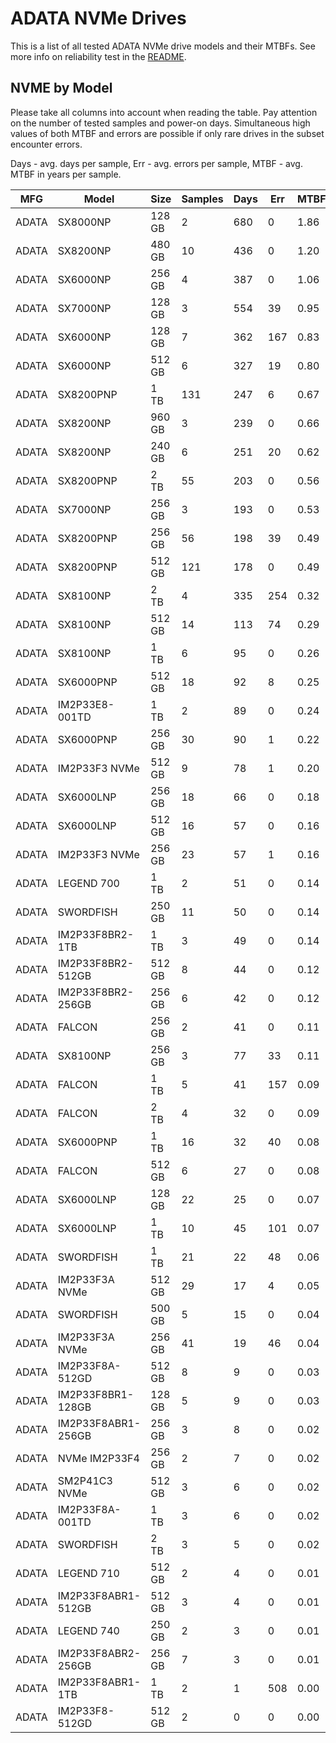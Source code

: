 ADATA NVMe Drives
=================

This is a list of all tested ADATA NVMe drive models and their MTBFs. See more
info on reliability test in the [README](https://github.com/linuxhw/SMART).

NVME by Model
------------

Please take all columns into account when reading the table. Pay attention on the
number of tested samples and power-on days. Simultaneous high values of both MTBF
and errors are possible if only rare drives in the subset encounter errors.

Days - avg. days per sample,
Err  - avg. errors per sample,
MTBF - avg. MTBF in years per sample.

| MFG       | Model              | Size   | Samples | Days  | Err   | MTBF |
|-----------|--------------------|--------|---------|-------|-------|------|
| ADATA     | SX8000NP           | 128 GB | 2       | 680   | 0     | 1.86   |
| ADATA     | SX8200NP           | 480 GB | 10      | 436   | 0     | 1.20   |
| ADATA     | SX6000NP           | 256 GB | 4       | 387   | 0     | 1.06   |
| ADATA     | SX7000NP           | 128 GB | 3       | 554   | 39    | 0.95   |
| ADATA     | SX6000NP           | 128 GB | 7       | 362   | 167   | 0.83   |
| ADATA     | SX6000NP           | 512 GB | 6       | 327   | 19    | 0.80   |
| ADATA     | SX8200PNP          | 1 TB   | 131     | 247   | 6     | 0.67   |
| ADATA     | SX8200NP           | 960 GB | 3       | 239   | 0     | 0.66   |
| ADATA     | SX8200NP           | 240 GB | 6       | 251   | 20    | 0.62   |
| ADATA     | SX8200PNP          | 2 TB   | 55      | 203   | 0     | 0.56   |
| ADATA     | SX7000NP           | 256 GB | 3       | 193   | 0     | 0.53   |
| ADATA     | SX8200PNP          | 256 GB | 56      | 198   | 39    | 0.49   |
| ADATA     | SX8200PNP          | 512 GB | 121     | 178   | 0     | 0.49   |
| ADATA     | SX8100NP           | 2 TB   | 4       | 335   | 254   | 0.32   |
| ADATA     | SX8100NP           | 512 GB | 14      | 113   | 74    | 0.29   |
| ADATA     | SX8100NP           | 1 TB   | 6       | 95    | 0     | 0.26   |
| ADATA     | SX6000PNP          | 512 GB | 18      | 92    | 8     | 0.25   |
| ADATA     | IM2P33E8-001TD     | 1 TB   | 2       | 89    | 0     | 0.24   |
| ADATA     | SX6000PNP          | 256 GB | 30      | 90    | 1     | 0.22   |
| ADATA     | IM2P33F3 NVMe      | 512 GB | 9       | 78    | 1     | 0.20   |
| ADATA     | SX6000LNP          | 256 GB | 18      | 66    | 0     | 0.18   |
| ADATA     | SX6000LNP          | 512 GB | 16      | 57    | 0     | 0.16   |
| ADATA     | IM2P33F3 NVMe      | 256 GB | 23      | 57    | 1     | 0.16   |
| ADATA     | LEGEND 700         | 1 TB   | 2       | 51    | 0     | 0.14   |
| ADATA     | SWORDFISH          | 250 GB | 11      | 50    | 0     | 0.14   |
| ADATA     | IM2P33F8BR2-1TB    | 1 TB   | 3       | 49    | 0     | 0.14   |
| ADATA     | IM2P33F8BR2-512GB  | 512 GB | 8       | 44    | 0     | 0.12   |
| ADATA     | IM2P33F8BR2-256GB  | 256 GB | 6       | 42    | 0     | 0.12   |
| ADATA     | FALCON             | 256 GB | 2       | 41    | 0     | 0.11   |
| ADATA     | SX8100NP           | 256 GB | 3       | 77    | 33    | 0.11   |
| ADATA     | FALCON             | 1 TB   | 5       | 41    | 157   | 0.09   |
| ADATA     | FALCON             | 2 TB   | 4       | 32    | 0     | 0.09   |
| ADATA     | SX6000PNP          | 1 TB   | 16      | 32    | 40    | 0.08   |
| ADATA     | FALCON             | 512 GB | 6       | 27    | 0     | 0.08   |
| ADATA     | SX6000LNP          | 128 GB | 22      | 25    | 0     | 0.07   |
| ADATA     | SX6000LNP          | 1 TB   | 10      | 45    | 101   | 0.07   |
| ADATA     | SWORDFISH          | 1 TB   | 21      | 22    | 48    | 0.06   |
| ADATA     | IM2P33F3A NVMe     | 512 GB | 29      | 17    | 4     | 0.05   |
| ADATA     | SWORDFISH          | 500 GB | 5       | 15    | 0     | 0.04   |
| ADATA     | IM2P33F3A NVMe     | 256 GB | 41      | 19    | 46    | 0.04   |
| ADATA     | IM2P33F8A-512GD    | 512 GB | 8       | 9     | 0     | 0.03   |
| ADATA     | IM2P33F8BR1-128GB  | 128 GB | 5       | 9     | 0     | 0.03   |
| ADATA     | IM2P33F8ABR1-256GB | 256 GB | 3       | 8     | 0     | 0.02   |
| ADATA     | NVMe IM2P33F4      | 256 GB | 2       | 7     | 0     | 0.02   |
| ADATA     | SM2P41C3 NVMe      | 512 GB | 3       | 6     | 0     | 0.02   |
| ADATA     | IM2P33F8A-001TD    | 1 TB   | 3       | 6     | 0     | 0.02   |
| ADATA     | SWORDFISH          | 2 TB   | 3       | 5     | 0     | 0.02   |
| ADATA     | LEGEND 710         | 512 GB | 2       | 4     | 0     | 0.01   |
| ADATA     | IM2P33F8ABR1-512GB | 512 GB | 3       | 4     | 0     | 0.01   |
| ADATA     | LEGEND 740         | 250 GB | 2       | 3     | 0     | 0.01   |
| ADATA     | IM2P33F8ABR2-256GB | 256 GB | 7       | 3     | 0     | 0.01   |
| ADATA     | IM2P33F8ABR1-1TB   | 1 TB   | 2       | 1     | 508   | 0.00   |
| ADATA     | IM2P33F8-512GD     | 512 GB | 2       | 0     | 0     | 0.00   |
